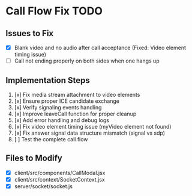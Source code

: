 # Call Flow Fix TODO

## Issues to Fix
- [x] Blank video and no audio after call acceptance (Fixed: Video element timing issue)
- [ ] Call not ending properly on both sides when one hangs up

## Implementation Steps
1. [x] Fix media stream attachment to video elements
2. [x] Ensure proper ICE candidate exchange
3. [x] Verify signaling events handling
4. [x] Improve leaveCall function for proper cleanup
5. [x] Add error handling and debug logs
6. [x] Fix video element timing issue (myVideo element not found)
7. [x] Fix answer signal data structure mismatch (signal vs sdp)
8. [ ] Test the complete call flow

## Files to Modify
- [x] client/src/components/CallModal.jsx
- [x] client/src/context/SocketContext.jsx
- [x] server/socket/socket.js
